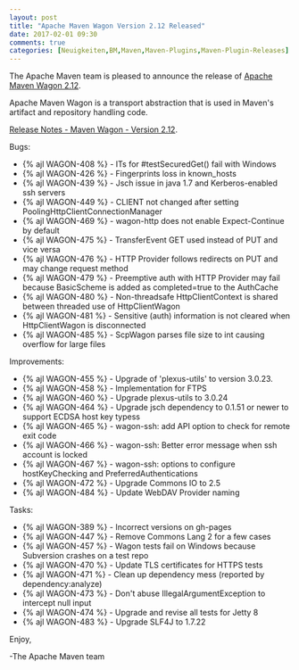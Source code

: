 ```yaml
---
layout: post
title: "Apache Maven Wagon Version 2.12 Released"
date: 2017-02-01 09:30
comments: true
categories: [Neuigkeiten,BM,Maven,Maven-Plugins,Maven-Plugin-Releases]
---
```

The Apache Maven team is pleased to announce the release of 
[Apache Maven Wagon 2.12](https://maven.apache.org/wagon/).

Apache Maven Wagon is a transport abstraction that is used in Maven's
artifact and repository handling code.

[Release Notes - Maven Wagon - Version 2.12](https://issues.apache.org/jira/secure/ReleaseNote.jspa?projectId=12318122&version=12338924).

Bugs:

 * {% ajl WAGON-408 %} - ITs for #testSecuredGet() fail with Windows
 * {% ajl WAGON-426 %} - Fingerprints loss in known_hosts
 * {% ajl WAGON-439 %} - Jsch issue in java 1.7 and Kerberos-enabled ssh servers
 * {% ajl WAGON-449 %} - CLIENT not changed after setting PoolingHttpClientConnectionManager
 * {% ajl WAGON-469 %} - wagon-http does not enable Expect-Continue by default
 * {% ajl WAGON-475 %} - TransferEvent GET used instead of PUT and vice versa
 * {% ajl WAGON-476 %} - HTTP Provider follows redirects on PUT and may change request method
 * {% ajl WAGON-479 %} - Preemptive auth with HTTP Provider may fail because BasicScheme is added as completed=true to the AuthCache
 * {% ajl WAGON-480 %} - Non-threadsafe HttpClientContext is shared between threaded use of HttpClientWagon
 * {% ajl WAGON-481 %} - Sensitive (auth) information is not cleared when HttpClientWagon is disconnected
 * {% ajl WAGON-485 %} - ScpWagon parses file size to int causing overflow for large files

Improvements:

 * {% ajl WAGON-455 %} - Upgrade of 'plexus-utils' to version 3.0.23.
 * {% ajl WAGON-458 %} - Implementation for FTPS
 * {% ajl WAGON-460 %} - Upgrade plexus-utils to 3.0.24
 * {% ajl WAGON-464 %} - Upgrade jsch dependency to 0.1.51 or newer to support ECDSA host key typess
 * {% ajl WAGON-465 %} - wagon-ssh: add API option to check for remote exit code
 * {% ajl WAGON-466 %} - wagon-ssh: Better error message when ssh account is locked
 * {% ajl WAGON-467 %} - wagon-ssh: options to configure hostKeyChecking and PreferredAuthentications
 * {% ajl WAGON-472 %} - Upgrade Commons IO to 2.5
 * {% ajl WAGON-484 %} - Update WebDAV Provider naming

Tasks:

 * {% ajl WAGON-389 %} - Incorrect versions on gh-pages
 * {% ajl WAGON-447 %} - Remove Commons Lang 2 for a few cases
 * {% ajl WAGON-457 %} - Wagon tests fail on Windows because Subversion crashes on a test repo
 * {% ajl WAGON-470 %} - Update TLS certificates for HTTPS tests
 * {% ajl WAGON-471 %} - Clean up dependency mess (reported by dependency:analyze)
 * {% ajl WAGON-473 %} - Don't abuse IllegalArgumentException to intercept null input
 * {% ajl WAGON-474 %} - Upgrade and revise all tests for Jetty 8
 * {% ajl WAGON-483 %} - Upgrade SLF4J to 1.7.22


Enjoy,

-The Apache Maven team

